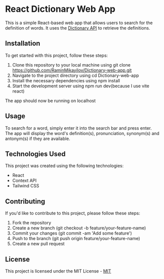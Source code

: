 # React Dictionary Web App

This is a simple React-based web app that allows users to search for the definition of words. It uses the [Dictionary API](https://dictionaryapi.dev/) to retrieve the definitions.

## Installation

To get started with this project, follow these steps:

1. Clone this repository to your local machine using git clone https://github.com/RaminMikayilov/Dictionary-web-app.git
2. Navigate to the project directory using cd Dictionary-web-app
3. Install the necessary dependencies using npm install
4. Start the development server using npm run dev(because I use vite react)

The app should now be running on localhost

## Usage

To search for a word, simply enter it into the search bar and press enter. The app will display the word's definition(s), pronunciation, synonym(s) and antonym(s) if they are available.

## Technologies Used

This project was created using the following technologies:

- React
- Context API
- Tailwind CSS

## Contributing

If you'd like to contribute to this project, please follow these steps:

1. Fork the repository
2. Create a new branch (git checkout -b feature/your-feature-name)
3. Commit your changes (git commit -am 'Add some feature')
4. Push to the branch (git push origin feature/your-feature-name)
5. Create a new pull request

## License

This project is licensed under the MIT License - [MIT](https://choosealicense.com/licenses/mit/)
